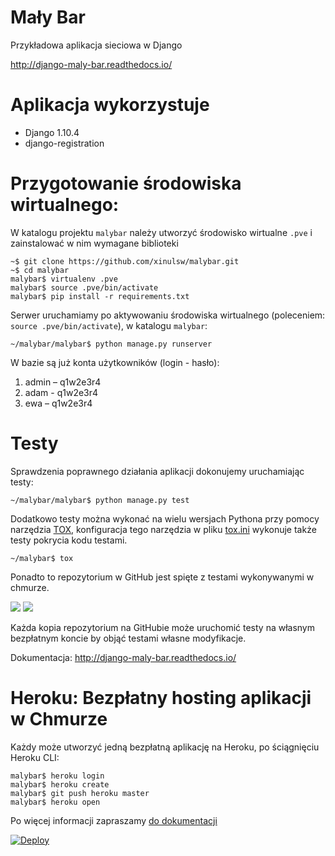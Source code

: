 # Mały Bar

Przykładowa aplikacja sieciowa w Django

http://django-maly-bar.readthedocs.io/


# Aplikacja wykorzystuje

- Django 1.10.4
- django-registration

# Przygotowanie środowiska wirtualnego:

W katalogu projektu `malybar` należy utworzyć środowisko wirtualne `.pve`
i zainstalować w nim wymagane biblioteki

    ~$ git clone https://github.com/xinulsw/malybar.git
    ~$ cd malybar
    malybar$ virtualenv .pve
    malybar$ source .pve/bin/activate
    malybar$ pip install -r requirements.txt

Serwer uruchamiamy po aktywowaniu środowiska wirtualnego
(poleceniem: `source .pve/bin/activate`), w katalogu `malybar`:

    ~/malybar/malybar$ python manage.py runserver

W bazie są już konta użytkowników (login - hasło):

1. admin – q1w2e3r4
2. adam - q1w2e3r4
3. ewa – q1w2e3r4

# Testy

Sprawdzenia poprawnego działania aplikacji dokonujemy uruchamiając testy:

    ~/malybar/malybar$ python manage.py test
    
Dodatkowo testy można wykonać na wielu wersjach Pythona przy pomocy narzędzia [TOX](https://tox.readthedocs.io/en/latest/), 
konfiguracja tego narzędzia w pliku [tox.ini](tox.ini) wykonuje także testy pokrycia kodu testami.

    ~/malybar$ tox

Ponadto to repozytorium w GitHub jest spięte z testami wykonywanymi w chmurze. 

![](https://img.shields.io/travis/wooyek/malybar.svg)
![](https://img.shields.io/coveralls/wooyek/malybar.svg)

Każda kopia repozytorium na GitHubie może uruchomić testy na własnym bezpłatnym koncie by objąć testami własne modyfikacje.

Dokumentacja: http://django-maly-bar.readthedocs.io/

# Heroku: Bezpłatny hosting aplikacji w Chmurze

Każdy może utworzyć jedną bezpłatną aplikację na Heroku, po ściągnięciu Heroku CLI:

    malybar$ heroku login
    malybar$ heroku create
    malybar$ git push heroku master
    malybar$ heroku open
 
Po więcej informacji zapraszamy [do dokumentacji](https://devcenter.heroku.com/articles/getting-started-with-python#introduction)

[![Deploy](https://www.herokucdn.com/deploy/button.png)](https://heroku.com/deploy?template=https://github.com/wooyek/malybar/)

